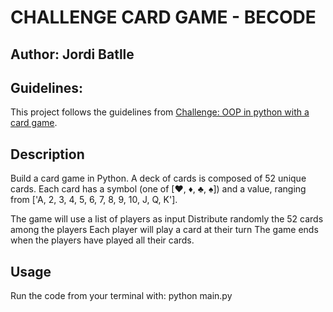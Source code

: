 # CHALLENGE CARD GAME - BECODE

## Author: Jordi Batlle

## Guidelines:
This project follows the guidelines from [Challenge: OOP in python with a card game](https://github.com/becodeorg/BXL-Bouman-9/blob/main/projects/01-TheField/card_game_oop/card_game_oop.md).

## Description
Build a card game in Python.
A deck of cards is composed of 52 unique cards. Each card has a symbol (one of [♥, ♦, ♣, ♠]) and a value, ranging from ['A, 2, 3, 4, 5, 6, 7, 8, 9, 10, J, Q, K']. 

The game will use a list of players as input
Distribute randomly the 52 cards among the players
Each player will play a card at their turn
The game ends when the players have played all their cards.

## Usage
Run the code from your terminal with: python main.py

